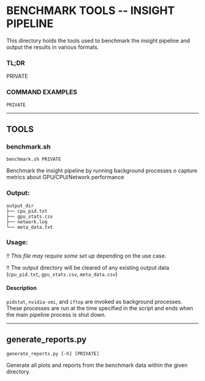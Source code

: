 # BENCHMARK TOOLS -- INSIGHT PIPELINE

This directory holds the tools used to benchmark the insight pipeline and output the results in
various formats.

### TL;DR

PRIVATE

### COMMAND EXAMPLES
    PRIVATE

---
## TOOLS

### benchmark.sh
`benchmark.sh PRIVATE`

Benchmark the insight pipeline by running background processes o capture metrics about GPU/CPU/Network performance

### Output:

    output_dir
    ├── cpu_pid.txt
    ├── gpu_stats.csv
    ├── network.log
    └── meta_data.txt

### Usage:
!! _This file may require some set up_ depending on the use case.

!! The output directory will be cleared of any existing output data (`cpu_pid.txt`, `gpu_stats.csv`,
`meta_data.csv`)

#### Description

`pidstat`, `nvidia-smi`, and `iftop` are invoked as background processes. These processes are run
at the time specified in the script and ends when the main pipeline process is shut down.

---

## generate_reports.py
`generate_reports.py [-h] [PRIVATE]
`

Generate all plots and reports from the benchmark data within the given directory.
